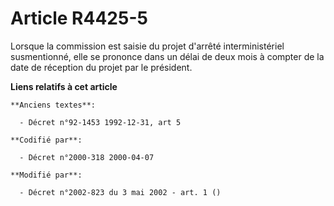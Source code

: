 # Article R4425-5

Lorsque la commission est saisie du projet d'arrêté interministériel susmentionné, elle se prononce dans un délai de deux
mois à compter de la date de réception du projet par le président.

**Liens relatifs à cet article**

	**Anciens textes**:

	  - Décret n°92-1453 1992-12-31, art 5

	**Codifié par**:

	  - Décret n°2000-318 2000-04-07

	**Modifié par**:

	  - Décret n°2002-823 du 3 mai 2002 - art. 1 ()
